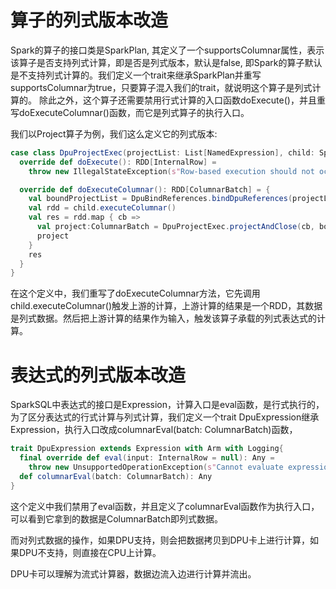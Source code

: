 # 算子的列式版本改造

Spark的算子的接口类是SparkPlan, 其定义了一个supportsColumnar属性，表示该算子是否支持列式计算，即是否是列式版本，默认是false, 即Spark的算子默认是不支持列式计算的。我们定义一个trait来继承SparkPlan并重写supportsColumnar为true，只要算子混入我们的trait，就说明这个算子是列式计算的。 除此之外，这个算子还需要禁用行式计算的入口函数doExecute()，并且重写doExecuteColumnar()函数，而它是列式算子的执行入口。 

我们以Project算子为例，我们这么定义它的列式版本:

```scala
case class DpuProjectExec(projectList: List[NamedExpression], child: SparkPlan) extends UnaryExecNode with DpuExec {
  override def doExecute(): RDD[InternalRow] =
    throw new IllegalStateException(s"Row-based execution should not occur for $this")

  override def doExecuteColumnar(): RDD[ColumnarBatch] = {
    val boundProjectList = DpuBindReferences.bindDpuReferences(projectList, child.output)
    val rdd = child.executeColumnar()
    val res = rdd.map { cb =>
      val project:ColumnarBatch = DpuProjectExec.projectAndClose(cb, boundProjectList)
      project
    }
    res
  }
}
```

在这个定义中，我们重写了doExecuteColumnar方法，它先调用child.executeColumnar()触发上游的计算，上游计算的结果是一个RDD，其数据是列式数据。然后把上游计算的结果作为输入，触发该算子承载的列式表达式的计算。



# 表达式的列式版本改造

SparkSQL中表达式的接口是Expression，计算入口是eval函数，是行式执行的，为了区分表达式的行式计算与列式计算，我们定义一个trait DpuExpression继承Expression，执行入口改成columnarEval(batch: ColumnarBatch)函数，

```scala
trait DpuExpression extends Expression with Arm with Logging{
  final override def eval(input: InternalRow = null): Any =
    throw new UnsupportedOperationException(s"Cannot evaluate expression: $this")
  def columnarEval(batch: ColumnarBatch): Any
}
```

这个定义中我们禁用了eval函数，并且定义了columnarEval函数作为执行入口，可以看到它拿到的数据是ColumnarBatch即列式数据。

而对列式数据的操作，如果DPU支持，则会把数据拷贝到DPU卡上进行计算，如果DPU不支持，则直接在CPU上计算。





DPU卡可以理解为流式计算器，数据边流入边进行计算并流出。